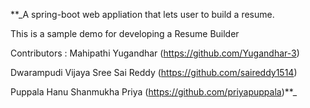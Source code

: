 **_A spring-boot web appliation that lets user to build a resume.


This is a sample demo for developing a Resume Builder


Contributors :
Mahipathi Yugandhar (https://github.com/Yugandhar-3)


Dwarampudi Vijaya Sree Sai Reddy (https://github.com/saireddy1514)


Puppala Hanu Shanmukha Priya (https://github.com/priyapuppala)**_





